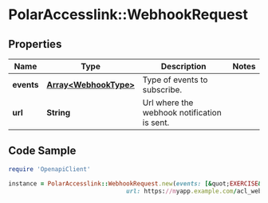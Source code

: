 # PolarAccesslink::WebhookRequest

## Properties

Name | Type | Description | Notes
------------ | ------------- | ------------- | -------------
**events** | [**Array&lt;WebhookType&gt;**](WebhookType.md) | Type of events to subscribe. |
**url** | **String** | Url where the webhook notification is sent. |

## Code Sample

```ruby
require 'OpenapiClient'

instance = PolarAccesslink::WebhookRequest.new(events: [&quot;EXERCISE&quot;,&quot;ACTIVITY_SUMMARY&quot;],
                                 url: https://myapp.example.com/acl_webhook)
```


